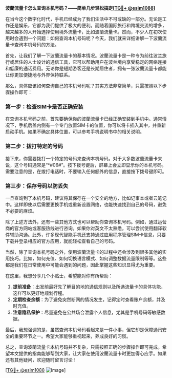 **波蘭流量卡怎么查询本机号码？——简单几步轻松搞定[[TG💪+ @esim1088](https://t.me/s/esim1088)]**

在当今这个数字化时代，手机已经成为了我们生活中不可或缺的一部分。无论是工作还是娱乐，它都为我们提供了极大的便利。而随着国际旅行和跨境交流的增多，越来越多的人开始选择使用境外流量卡，比如波蘭流量卡。然而，不少人在初次使用时会遇到一个问题：如何查询本机号码呢？今天，我们就来详细讲解一下波蘭流量卡查询本机号码的方法。

首先，让我们了解一下波蘭流量卡的基本情况。波蘭流量卡是一种专为前往波兰旅行或居住的人士设计的通信工具，它可以帮助用户在波兰境内享受稳定的网络连接和低廉的通话费用。无论你是短期游客还是长期居住者，拥有一张波蘭流量卡都能让你更加便捷地与外界保持联系。

那么，具体应该如何查询自己的本机号码呢？其实方法非常简单，只需按照以下步骤操作即可：

### 第一步：检查SIM卡是否正确安装

在查询本机号码之前，首先要确保你的波蘭流量卡已经正确安装到手机中。通常情况下，手机后盖内侧有一个专门放置SIM卡的位置，你可以将卡插入其中，并重新启动手机。如果不确定具体位置，可以参考手机说明书中的相关说明。

### 第二步：拨打特定的号码

接下来，你需要拨打一个特定的号码来查询本机号码。对于大多数波蘭流量卡来说，这个号码通常是“*#06#”。按下拨号键后，屏幕上会立即显示你的本机号码。需要注意的是，在拨打电话时，不要输入任何额外的信息，直接按下拨号键即可。

### 第三步：保存号码以防丢失

一旦查询到了本机号码，建议将其保存在一个安全的地方，比如记事本或者云笔记中。这样即使以后需要更换手机或重新设置网络，也能快速找到自己的号码，避免不必要的麻烦。

除了上述方法外，还有一些其他方式也可以帮助你查询本机号码。例如，通过运营商的官方网站或客服热线进行咨询。如果你对英文不太熟悉，可以尝试使用翻译软件辅助沟通。此外，许多现代智能手机还支持通过应用程序管理SIM卡信息，只要下载并登录相应的官方应用，就能轻松查看自己的号码。

当然，除了查询本机号码之外，使用波蘭流量卡的过程中还会涉及到很多其他的实用技巧。比如，如何充值、如何切换语言模式、如何调整数据流量限制等等。这些都是我们在日常使用中可能会遇到的问题，因此掌握这些知识显得尤为重要。

在这里，我想分享几个小贴士，希望能对你有所帮助：

1. **提前准备**：出发前最好先了解目的地的通信规则以及所选流量卡的具体功能，这样可以更好地规划行程。
2. **定期检查余额**：为了避免突然断网的情况发生，记得定时查看账户余额，并及时充值。
3. **注意隐私保护**：尽量避免在公共场合泄露个人信息，尤其是手机号码等敏感数据。

最后，我想强调的是，虽然查询本机号码看起来是一件小事，但它却是保障通讯安全的重要环节之一。希望大家能够重视起来，养成良好的习惯。

总之，查询波蘭流量卡本机号码并不复杂，只需按照正确的步骤操作即可完成。希望本文提供的指南能够帮到大家，让大家在使用波蘭流量卡时更加得心应手。如果还有其他疑问，欢迎随时留言讨论！

[[TG💪+ @esim1088](https://t.me/s/esim1088) ![Image](https://i.postimg.cc/4NQfJmqS/Snipaste-2025-05-13-00-14-12.png)]